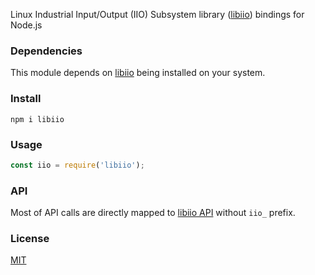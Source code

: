 Linux Industrial Input/Output (IIO) Subsystem library ([libiio](http://analogdevicesinc.github.io/libiio/)) bindings for Node.js

### Dependencies

This module depends on [libiio](http://analogdevicesinc.github.io/libiio/) being installed on your system.

### Install

`npm i libiio`

### Usage

```js
const iio = require('libiio');
```

### API

Most of API calls are directly mapped to [libiio API](http://analogdevicesinc.github.io/libiio/) without `iio_` prefix.

### License

[MIT](LICENSE)
